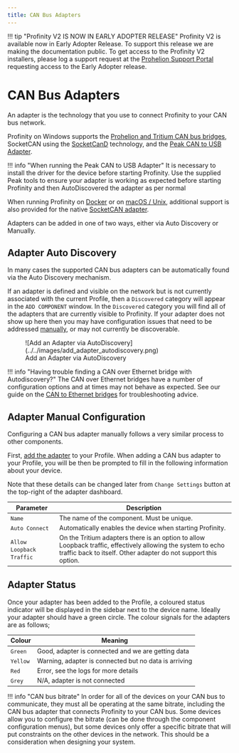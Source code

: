 ```yaml
---
title: CAN Bus Adapters
---
```


!!! tip "Profinity V2 IS NOW IN EARLY ADOPTER RELEASE"
    Profinity V2 is available now in Early Adopter Release.  To support this release we are making the documentation public.  To get access to the Profinity V2 installers, please log a support request at the [Prohelion Support Portal](https://prohelion.atlassian.net/servicedesk/customer/portals) requesting access to the Early Adopter release.

# CAN Bus Adapters

An adapter is the technology that you use to connect Profinity to your CAN bus network.  

Profinity on Windows supports the [Prohelion and Tritium CAN bus bridges](../../../../CAN_Bridge/index.md), SocketCAN using the [SocketCanD](https://github.com/linux-can/socketcand) technology, and the [Peak CAN to USB Adapter](https://www.peak-system.com/PCAN-USB.199.0.html?&L=1).

!!! info "When running the Peak CAN to USB Adapter"
    It is necessary to install the driver for the device before starting Profinity.  Use the supplied Peak tools to ensure your adapter is working as expected before starting Profinity and then AutoDiscovered the adapter as per normal</p>

When running Profinity on [Docker](../../Installation/Docker_Installation.md) or on [macOS / Unix](../../Installation/Zip_Installation.md), additional support is also provided for the native [SocketCAN adapter](https://docs.kernel.org/networking/can.html).

Adapters can be added in one of two ways, either via Auto Discovery or Manually.

## Adapter Auto Discovery

In many cases the supported CAN bus adapters can be automatically found via the Auto Discovery mechanism. 

If an adapter is defined and visible on the network but is not currently associated with the current Profile, then a `Discovered` category will appear in the `ADD COMPONENT` window. In the `Discovered` category you will find all of the adapters that are currently visible to Profinity.  If your adapter does not show up here then you may have configuration issues that need to be addressed [manually](#adapter-manual-configuration), or may not currently be discoverable.

<!-- Needs to be updated -->
<figure markdown>
![Add an Adapter via AutoDiscovery](../../images/add_adapter_autodiscovery.png)
<figcaption>Add an Adapter via AutoDiscovery</figcaption>
</figure>

!!! info "Having trouble finding a CAN over Ethernet bridge with Autodiscovery?"
    The CAN over Ethernet bridges have a number of configuration options and at times may not behave as expected.  See our guide on the [CAN to Ethernet bridges](../../../../FAQs/CAN_bus_Adapters/CAN_Ethernet_Bridge/index.md) for troubleshooting advice.

## Adapter Manual Configuration

Configuring a CAN bus adapter manually follows a very similar process to other components. 

First, [add the adapter](../../Getting_Started/Adding_New_Components.md) to your Profile. When adding a CAN bus adapter to your Profile, you will be then be prompted to fill in the following information about your device. 

Note that these details can be changed later from `Change Settings` button at the top-right of the adapter dashboard.

|Parameter                | Description                                               |
|-------------------------|-----------------------------------------------------------|
|`Name`                   | The name of the component. Must be unique.                |
|`Auto Connect`           | Automatically enables the device when starting Profinity. |
|`Allow Loopback Traffic` | On the Tritium adapters there is an option to allow Loopback traffic, effectively allowing the system to echo traffic back to itself.  Other adapter do not support this option. |

## Adapter Status

Once your adapter has been added to the Profile, a coloured status indicator will be displayed in the sidebar next to the device name.  Ideally your adapter should have a green circle. The colour signals for the adapters are as follows;

| Colour   | Meaning                                               |
| -------- | ----------------------------------------------------- |
| `Green`  | Good, adapter is connected and we are getting data    |
| `Yellow` | Warning, adapter is connected but no data is arriving |
| `Red`    | Error, see the logs for more details                  | 
| `Grey`   | N/A, adapter is not connected                         |

!!! info "CAN bus bitrate"
    In order for all of the devices on your CAN bus to communicate, they must all be operating at the same bitrate, including the CAN bus adapter that connects Profinity to your CAN bus. Some devices allow you to configure the bitrate (can be done through the component configuration menus), but some devices only offer a specific bitrate that will put constraints on the other devices in the network. This should be a consideration when designing your system.